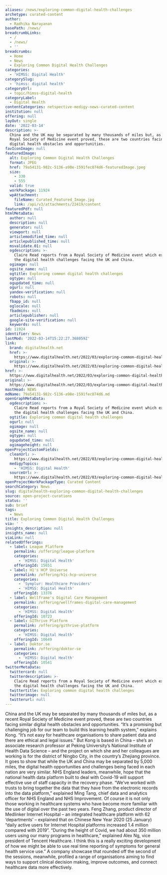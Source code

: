 ```yaml
---
aliases: /news/exploring-common-digital-health-challenges
archetype: curated-content
author:
  - Radhika Narayanan
basePath: /news/
breadcrumbLinks:
  - /
  - /news/
  - ''
breadcrumbs:
  - Home
  - News
  - Exploring Common Digital Health Challenges
categories:
  - 'HIMSS: Digital Health'
categorySlug:
  - 'himss: digital health'
categoryUrl:
  - topic/himss-digital-health
categoryLabel:
  - Digital Health
contentCategories: netspective-medigy-news-curated-content
institution: null
offering: null
layOut: single
date: '2022-03-14'
description: >-
  China and the UK may be separated by many thousands of miles but, as a recent
  Royal Society of Medicine event proved, these are two countries facing similar
  digital health obstacles and opportunities.
favIconImage: null
featuredImage:
  alt: Exploring Common Digital Health Challenges
  format: JPEG
  href: 79a54131-982c-5136-a98e-1591fec074d6-featuredImage.jpeg
  size:
    - 330
    - 555
  valid: true
  workPackage: 11924
  wpAttachment:
    fileName: Curated_Featured_Image.jpg
    link: /api/v3/attachments/22419/content
featuredPdf: null
htmlMetaData:
  author: null
  description: null
  generator: null
  viewport: null
  articlemodified_time: null
  articlepublished_time: null
  msvalidate.01: null
  ogdescription: >-
    Claire Read reports from a Royal Society of Medicine event which explored
    the digital health challenges facing the UK and China.
  ogimage: null
  ogsite_name: null
  ogtitle: Exploring common digital health challenges
  ogtype: null
  ogupdated_time: null
  ogurl: null
  yandex-verification: null
  robots: null
  fbapp_id: null
  oglocale: null
  fbadmins: null
  articlepublisher: null
  google-site-verification: null
  keywords: null
id: 11924
identifier: News
lastMod: '2022-03-14T15:22:27.368059Z'
link:
  brand: digitalhealth.net
  href: >-
    https://www.digitalhealth.net/2022/03/exploring-common-digital-health-challenges/
  original: >-
    https://www.digitalhealth.net/2022/03/exploring-common-digital-health-challenges/
href: >-
  https://www.digitalhealth.net/2022/03/exploring-common-digital-health-challenges/
original: >-
  https://www.digitalhealth.net/2022/03/exploring-common-digital-health-challenges/
mastHead: NEWS
mdName: 79a54131-982c-5136-a98e-1591fec074d6.md
openGraphMetaData:
  ogdescription: >-
    Claire Read reports from a Royal Society of Medicine event which explored
    the digital health challenges facing the UK and China.
  ogtitle: Exploring common digital health challenges
  ogurl: null
  ogimage: null
  ogsite_name: null
  ogtype: null
  ogupdated_time: null
  ogimageheight: null
openProjectCustomFields:
  cleanUrl: >-
    https://www.digitalhealth.net/2022/03/exploring-common-digital-health-challenges/
  medigyTopics:
    - 'HIMSS: Digital Health'
  sourceUrl: >-
    https://www.digitalhealth.net/2022/03/exploring-common-digital-health-challenges/
openProjectWorkPackageType: Curated Content
searchCategory: News
slug: digitalhealth-exploring-common-digital-health-challenges
source: open-project-curations
status: ''
sub: brief
tags:
  - News
title: Exploring Common Digital Health Challenges
via: ' '
insights_description: null
insights_name: null
viaLink: null
relatedOfferings:
  - label: League Platform
    permalink: /offering/league-platform
    categories:
      - 'HIMSS: Digital Health'
    offeringId: 15651
  - label: H1's HCP Universe
    permalink: /offering/h1s-hcp-universe
    categories:
      - 'Symplur: Healthcare Providers'
      - 'HIMSS: Digital Health'
    offeringId: 13376
  - label: Wellframe's Digital Care Management
    permalink: /offering/wellframes-digital-care-management
    categories:
      - 'HIMSS: Digital Health'
    offeringId: 10723
  - label: GIThrive Platform
    permalink: /offering/githrive-platform
    categories:
      - 'HIMSS: Digital Health'
    offeringId: 10649
  - label: Doktor.se
    permalink: /offering/doktor-se
    categories:
      - 'HIMSS: Digital Health'
    offeringId: 10541
twitterMetaData:
  twittercard: null
  twitterdescription: >-
    Claire Read reports from a Royal Society of Medicine event which explored
    the digital health challenges facing the UK and China.
  twittertitle: Exploring common digital health challenges
  twitterimage: null
  twitterurl: null
---
```

<p>China and the UK may be separated by many thousands of miles but, as a recent Royal Society of Medicine event proved, these are two countries facing similar digital health obstacles and opportunities.
“It’s a promising but challenging job for our team to build this learning health system,” explains Kong.
“It’s not easy for healthcare organisations to share patient data and there are ethical and legal issues.”
But Kong is based in China – she’s an associate research professor at Peking University’s National Institute of Health Data Science – and the project on which she and her colleagues are working is for the district of Ningbo City, in the country’s Zhejiang province.
It goes to show that while the UK and China may be separated by 5,000 miles, the digital health opportunities and challenges being faced in each nation are very similar.
NHS England leaders, meanwhile, hope that the national health data platform built to deal with Covid-19 will support effective use of staff capacity in the recovery phase.
“We’ve worked with trusts to bring together the data that they have from the electronic records into the data platform,” explained Ming Tang, chief data and analytics officer for NHS England and NHS Improvement.
Of course it is not only those working in healthcare systems who have become more familiar with the use of digital over the past two years.
Feng Zhang, product director of Medlinker Internet Hospital – an integrated healthcare platform with 62 ‘departments’ – explained that on Chinese New Year 2020 (25 January) “daily active users for Internet Hospital platforms increased 1.4 million compared with 2019”.
“During the height of Covid, we had about 350 million users using our many programs in healthcare,” explained Alex Ng, vice president of Tencent Healthcare.
I think this is a really exciting development of how we might be able to use real time reporting of symptoms for general health service use.”
A company showcase that rounded off the second of the sessions, meanwhile, profiled a range of organisations aiming to find ways to support clinical decision making, improve outcomes, and connect healthcare data more effectively.</p>